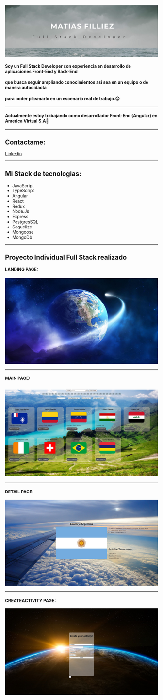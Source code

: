 ![Hola, mi nombre es Matias Filliez y soy FullStack Developer](https://github.com/MatiasFilliez/MatiasFilliez/blob/main/src/Banner.png)

#### Soy un Full Stack Developer con experiencia en desarrollo de aplicaciones Front-End y Back-End
#### que busca seguir ampliando conocimientos asi sea en un equipo o de manera autodidacta 
#### para poder plasmarlo en un escenario real de trabajo.😊

---

#### Actualmente estoy trabajando como desarrollador Front-End (Angular) en America Virtual S.A👋

---

## Contactame:

[Linkedin](https://www.linkedin.com/in/matias-filliez-fullstackdeveloper/)

---

## Mi Stack de tecnologias:

- JavaScript
- TypeScript
- Angular
- React
- Redux
- Node.Js
- Express
- PostgresSQL
- Sequelize
- Mongoose
- MongoDb

---

## Proyecto Individual Full Stack realizado

#### LANDING PAGE:

![Landing Page](./src/LandingPage.jpg)

---

#### MAIN PAGE:

## ![Main Page](./src/MainPage.jpg)

---

#### DETAIL PAGE:

![Detail Page](./src/Details.jpg)

---

#### CREATEACTIVITY PAGE:

![CreateActivity Page](./src/CreateActivity.jpg)

